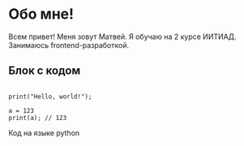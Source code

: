 # Обо мне!
Всем привет! Меня зовут Матвей.
Я обучаю на 2 курсе ИИТИАД. Занимаюсь frontend-разработкой.
## Блок с кодом
```

print("Hello, world!");

a = 123
print(a); // 123

```
Код на языке python
